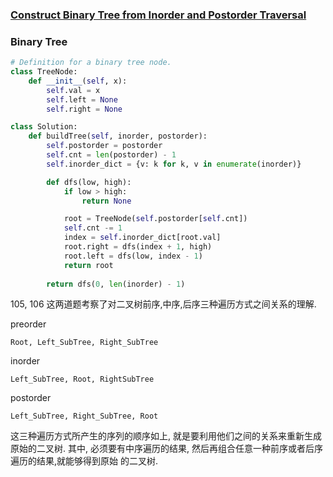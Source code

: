 ### [Construct Binary Tree from Inorder and Postorder Traversal](https://leetcode.com/problems/construct-binary-tree-from-inorder-and-postorder-traversal/)


### Binary Tree

```Python
# Definition for a binary tree node.
class TreeNode:
    def __init__(self, x):
        self.val = x
        self.left = None
        self.right = None

class Solution:
    def buildTree(self, inorder, postorder):
        self.postorder = postorder
        self.cnt = len(postorder) - 1
        self.inorder_dict = {v: k for k, v in enumerate(inorder)}

        def dfs(low, high):
            if low > high:
                return None

            root = TreeNode(self.postorder[self.cnt])
            self.cnt -= 1
            index = self.inorder_dict[root.val]
            root.right = dfs(index + 1, high)
            root.left = dfs(low, index - 1)
            return root
        
        return dfs(0, len(inorder) - 1)

```

105, 106 这两道题考察了对二叉树前序,中序,后序三种遍历方式之间关系的理解.

preorder
```
Root, Left_SubTree, Right_SubTree
```

inorder
```
Left_SubTree, Root, RightSubTree
```

postorder
```
Left_SubTree, Right_SubTree, Root
```

这三种遍历方式所产生的序列的顺序如上, 就是要利用他们之间的关系来重新生成原始的二叉树.
其中, 必须要有中序遍历的结果, 然后再组合任意一种前序或者后序遍历的结果,就能够得到原始
的二叉树.
